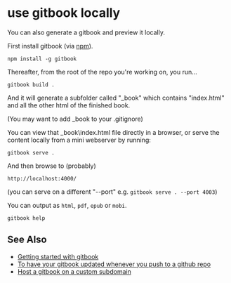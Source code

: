 # use gitbook locally

You can also generate a gitbook and preview it locally.

First install gitbook (via [npm](../npm/01_summary.md)). 

    npm install -g gitbook

    
Thereafter, from the root of the repo you're working on, you run...

    gitbook build .

And it will generate a subfolder called "_book" which contains "index.html" and all the other html of the finished book.

(You may want to add _book to your .gitignore) 

You can view that _book\index.html file directly in a browser, or serve the content locally from a mini webserver by running:

    gitbook serve .

And then browse to (probably) 

    http://localhost:4000/

(you can serve on a different "--port" e.g. `gitbook serve . --port 4003`)


You can output as `html`, `pdf`, `epub` or `mobi`. 

    gitbook help

## See Also

 * [Getting started with gitbook](getting_started_with_gitbook.md)
 * [To have your gitbook updated whenever you push to a github repo](web_hooks.md)
 * [Host a gitbook on a custom subdomain](host_on_custom_subdomain.md)

